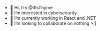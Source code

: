 - 👋 Hi, I’m @ItIsThyme
- 👀 I’m interested in cybersecurity
- 🌱 I’m currently working in React and .NET
- 💞️ I’m looking to collaborate on nothing >:|

<!---
ItIsThyme/ItIsThyme is a ✨ special ✨ repository because its `README.md` (this file) appears on your GitHub profile.
You can click the Preview link to take a look at your changes.
--->
